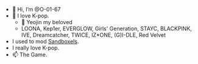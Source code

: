 - 👋 Hi, I’m @O-01-67
- 👀 I love K-pop.
    - 🧡 Yeojin my beloved
    - LOONA, Kep1er, EVERGLOW, Girls' Generation, STAYC, BLACKPINK, IVE, Dreamcatcher, TWICE, IZ*ONE, (G)I-DLE, Red Velvet 
- I used to mod [Sandboxels](https://github.com/slweeb/sandboxels).
- I really love K-pop.
- 📫 The Game.
<!---
- 💞️ I’m looking to collaborate on making people stan LOOΠΔ and also something else. Also, I'm feeling lonely and I wish I'd find a lover [who is also a girl] that could hold me.
--->

